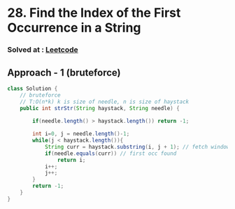 # 28. Find the Index of the First Occurrence in a String

### Solved at : [Leetcode](https://leetcode.com/problems/find-the-index-of-the-first-occurrence-in-a-string/)

## Approach - 1 (bruteforce)
```java
class Solution {
    // bruteforce
    // T:O(n*k) k is size of needle, n is size of haystack
    public int strStr(String haystack, String needle) {
        
        if(needle.length() > haystack.length()) return -1;

        int i=0, j = needle.length()-1;
        while(j < haystack.length()){
            String curr = haystack.substring(i, j + 1); // fetch window
            if(needle.equals(curr)) // first occ found
                return i;
            i++;
            j++;
        }
        return -1;
    }
}
```
